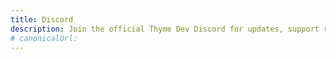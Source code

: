 ```yaml
---
title: Discord
description: Join the official Thyme Dev Discord for updates, support requests, and a small community of friendly developers.
# canonicalUrl: 
---
```


<Redirect to="https://discord.gg/UdTbZe8x3R" />
